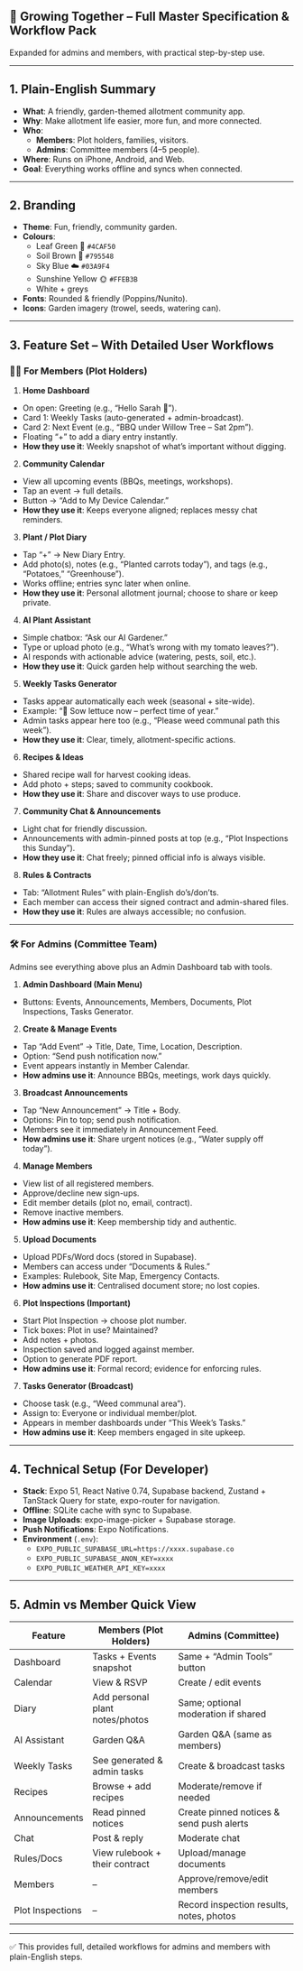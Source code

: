 ## 📘 Growing Together – Full Master Specification & Workflow Pack

Expanded for admins and members, with practical step-by-step use.

---

## 1. Plain-English Summary

- **What**: A friendly, garden-themed allotment community app.
- **Why**: Make allotment life easier, more fun, and more connected.
- **Who**:
  - **Members**: Plot holders, families, visitors.
  - **Admins**: Committee members (4–5 people).
- **Where**: Runs on iPhone, Android, and Web.
- **Goal**: Everything works offline and syncs when connected.

---

## 2. Branding

- **Theme**: Fun, friendly, community garden.
- **Colours**:
  - Leaf Green 🌱 `#4CAF50`
  - Soil Brown 🌾 `#795548`
  - Sky Blue ☁️ `#03A9F4`
  - Sunshine Yellow 🌞 `#FFEB3B`
  - White + greys
- **Fonts**: Rounded & friendly (Poppins/Nunito).
- **Icons**: Garden imagery (trowel, seeds, watering can).

---

## 3. Feature Set – With Detailed User Workflows

### 👩‍🌾 For Members (Plot Holders)

1) **Home Dashboard**

- On open: Greeting (e.g., “Hello Sarah 🌱”).
- Card 1: Weekly Tasks (auto-generated + admin-broadcast).
- Card 2: Next Event (e.g., “BBQ under Willow Tree – Sat 2pm”).
- Floating “+” to add a diary entry instantly.
- **How they use it**: Weekly snapshot of what’s important without digging.

2) **Community Calendar**

- View all upcoming events (BBQs, meetings, workshops).
- Tap an event → full details.
- Button → “Add to My Device Calendar.”
- **How they use it**: Keeps everyone aligned; replaces messy chat reminders.

3) **Plant / Plot Diary**

- Tap “+” → New Diary Entry.
- Add photo(s), notes (e.g., “Planted carrots today”), and tags (e.g., “Potatoes,” “Greenhouse”).
- Works offline; entries sync later when online.
- **How they use it**: Personal allotment journal; choose to share or keep private.

4) **AI Plant Assistant**

- Simple chatbox: “Ask our AI Gardener.”
- Type or upload photo (e.g., “What’s wrong with my tomato leaves?”).
- AI responds with actionable advice (watering, pests, soil, etc.).
- **How they use it**: Quick garden help without searching the web.

5) **Weekly Tasks Generator**

- Tasks appear automatically each week (seasonal + site-wide).
- Example: “🌱 Sow lettuce now – perfect time of year.”
- Admin tasks appear here too (e.g., “Please weed communal path this week”).
- **How they use it**: Clear, timely, allotment-specific actions.

6) **Recipes & Ideas**

- Shared recipe wall for harvest cooking ideas.
- Add photo + steps; saved to community cookbook.
- **How they use it**: Share and discover ways to use produce.

7) **Community Chat & Announcements**

- Light chat for friendly discussion.
- Announcements with admin-pinned posts at top (e.g., “Plot Inspections this Sunday”).
- **How they use it**: Chat freely; pinned official info is always visible.

8) **Rules & Contracts**

- Tab: “Allotment Rules” with plain-English do’s/don’ts.
- Each member can access their signed contract and admin-shared files.
- **How they use it**: Rules are always accessible; no confusion.

---

### 🛠️ For Admins (Committee Team)

Admins see everything above plus an Admin Dashboard tab with tools.

1) **Admin Dashboard (Main Menu)**

- Buttons: Events, Announcements, Members, Documents, Plot Inspections, Tasks Generator.

2) **Create & Manage Events**

- Tap “Add Event” → Title, Date, Time, Location, Description.
- Option: “Send push notification now.”
- Event appears instantly in Member Calendar.
- **How admins use it**: Announce BBQs, meetings, work days quickly.

3) **Broadcast Announcements**

- Tap “New Announcement” → Title + Body.
- Options: Pin to top; send push notification.
- Members see it immediately in Announcement Feed.
- **How admins use it**: Share urgent notices (e.g., “Water supply off today”).

4) **Manage Members**

- View list of all registered members.
- Approve/decline new sign-ups.
- Edit member details (plot no, email, contract).
- Remove inactive members.
- **How admins use it**: Keep membership tidy and authentic.

5) **Upload Documents**

- Upload PDFs/Word docs (stored in Supabase).
- Members can access under “Documents & Rules.”
- Examples: Rulebook, Site Map, Emergency Contacts.
- **How admins use it**: Centralised document store; no lost copies.

6) **Plot Inspections (Important)**

- Start Plot Inspection → choose plot number.
- Tick boxes: Plot in use? Maintained?
- Add notes + photos.
- Inspection saved and logged against member.
- Option to generate PDF report.
- **How admins use it**: Formal record; evidence for enforcing rules.

7) **Tasks Generator (Broadcast)**

- Choose task (e.g., “Weed communal area”).
- Assign to: Everyone or individual member/plot.
- Appears in member dashboards under “This Week’s Tasks.”
- **How admins use it**: Keep members engaged in site upkeep.

---

## 4. Technical Setup (For Developer)

- **Stack**: Expo 51, React Native 0.74, Supabase backend, Zustand + TanStack Query for state, expo-router for navigation.
- **Offline**: SQLite cache with sync to Supabase.
- **Image Uploads**: expo-image-picker + Supabase storage.
- **Push Notifications**: Expo Notifications.
- **Environment** (`.env`):
  - `EXPO_PUBLIC_SUPABASE_URL=https://xxxx.supabase.co`
  - `EXPO_PUBLIC_SUPABASE_ANON_KEY=xxxx`
  - `EXPO_PUBLIC_WEATHER_API_KEY=xxxx`

---

## 5. Admin vs Member Quick View

| Feature | Members (Plot Holders) | Admins (Committee) |
|---|---|---|
| Dashboard | Tasks + Events snapshot | Same + “Admin Tools” button |
| Calendar | View & RSVP | Create / edit events |
| Diary | Add personal plant notes/photos | Same; optional moderation if shared |
| AI Assistant | Garden Q&A | Garden Q&A (same as members) |
| Weekly Tasks | See generated & admin tasks | Create & broadcast tasks |
| Recipes | Browse + add recipes | Moderate/remove if needed |
| Announcements | Read pinned notices | Create pinned notices & send push alerts |
| Chat | Post & reply | Moderate chat |
| Rules/Docs | View rulebook + their contract | Upload/manage documents |
| Members | – | Approve/remove/edit members |
| Plot Inspections | – | Record inspection results, notes, photos |

---

✅ This provides full, detailed workflows for admins and members with plain-English steps.


